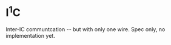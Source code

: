 # I<sup>1</sup>C

Inter-IC communtcation -- but with only one wire. Spec only, no implementation yet.

